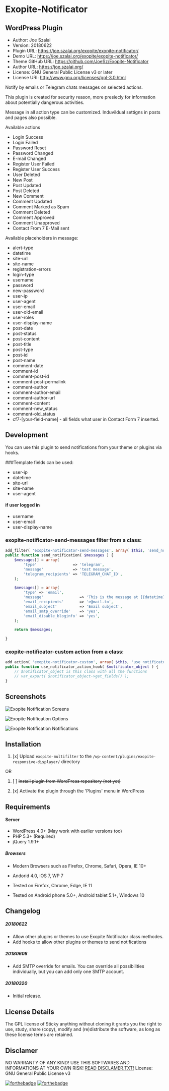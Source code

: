 # Exopite-Notificator
## WordPress Plugin

- Author: Joe Szalai
- Version: 20180622
- Plugin URL: https://joe.szalai.org/exopite/exopite-notificator/
- Demo URL: https://joe.szalai.org/exopite/exopite-notificator/
- Theme GitHub URL: https://github.com/JoeSz/Exopite-Notificator
- Author URL: https://joe.szalai.org/
- License: GNU General Public License v3 or later
- License URI: http://www.gnu.org/licenses/gpl-3.0.html

Notify by emails or Telegram chats messages on selected actions.

This plugin is created for security reason, more presiecly for information about potentially dangerous activities.

Message in all action type can be customized. Induvildual settigns in posts and pages also possible.

Available actions
- Login Success
- Login Failed
- Password Reset
- Password Changed
- E-mail Changed
- Register User Failed
- Register User Success
- User Deleted
- New Post
- Post Updated
- Post Deleted
- New Comment
- Comment Updated
- Comment Marked as Spam
- Comment Deleted
- Comment Approved
- Comment Unapproved
- Contact From 7 E-Mail sent

Available placeholders in message:
- alert-type
- datetime
- site-url
- site-name
- registration-errors
- login-type
- username
- password
- new-password
- user-ip
- user-agent
- user-email
- user-old-email
- user-roles
- user-display-name
- post-date
- post-status
- post-content
- post-title
- post-type
- post-id
- post-name
- comment-date
- comment-id
- comment-post-id
- comment-post-permalink
- comment-author
- comment-author-email
- comment-author-url
- comment-content
- comment-new_status
- comment-old_status
- cf7-[your-field-name] - all fields what user in Contact Form 7 inserted.

## Development

You can use this plugin to send notifications from your theme or plugins via hooks.

###Template fields can be used:
- user-ip
- datetime
- site-url
- site-name
- user-agent
#### if user logged in
- username
- user-email
- user-display-name


### exopite-notificator-send-messages filter from a class:

```php
add_filter( 'exopite-notificator-send-messages', array( $this, 'send_notification' ), 10, 1 );
public function send_notification( $messages ) {
    $messages[] = array(
        'type'                => 'telegram',
        'message'             => 'test message',
        'telegram_recipients' => 'TELEGRAM_CHAT_ID',
    );

    $messages[] = array(
        'type' => 'email',
        'message'                => 'This is the message at {{datetime}} from {{user-ip}}',
        'email_recipients'       => 'e@mail.to',
        'email_subject'          => 'Email subject',
        'email_smtp_override'    => 'yes',
        'email_disable_bloginfo' => 'yes',
    );

    return $messages;

}
```
### exopite-notificator-custom action from a class:

```php
add_action( 'exopite-notificator-custom', array( $this, 'use_notificator_action_hook' ), 10, 1 );
public function use_notificator_action_hook( $notificator_object ) {
    // $notificator_object is this class with all the functions
    // var_export( $notificator_object->get_fields() );
}
```


## Screenshots
![](assets/screenshot-1.png "Exopite Notification Screens")

![](assets/screenshot-2.png "Exopite Notification Options")

![](assets/screenshot-3.png "Exopite Notification Notifications")

## Installation

1. [x] Upload `exopite-multifilter` to the `/wp-content/plugins/exopite-responsive-displayer/` directory

OR

1. [ ] ~~Install plugin from WordPress repository (not yet)~~

2. [x] Activate the plugin through the 'Plugins' menu in WordPress

## Requirements

#### Server

* WordPress 4.0+ (May work with earlier versions too)
* PHP 5.3+ (Required)
* jQuery 1.9.1+

##### Browsers

* Modern Browsers such as Firefox, Chrome, Safari, Opera, IE 10+
* Andorid 4.0, iOS 7, WP 7

* Tested on Firefox, Chrome, Edge, IE 11
* Tested on Android phone 5.0+, Android tablet 5.1+, Windows 10

## Changelog

##### 20180622
* Allow other plugins or themes to use Exopite Notificator class methodes.
* Add hooks to allow other plugins or themes to send notifications

##### 20180608
* Add SMTP override for emails. You can override all possibilities individually, but you can add only one SMTP account.

##### 20180320
* Initial release.

## License Details

The GPL license of Sticky anything without cloning it grants you the right to use, study, share (copy), modify and (re)distribute the software, as long as these license terms are retained.

## Disclamer

NO WARRANTY OF ANY KIND! USE THIS SOFTWARES AND INFORMATIONS AT YOUR OWN RISK!
[READ DISCLAMER.TXT!](https://joe.szalai.org/disclaimer/)
License: GNU General Public License v3

[![forthebadge](http://forthebadge.com/images/badges/built-by-developers.svg)](http://forthebadge.com) [![forthebadge](http://forthebadge.com/images/badges/for-you.svg)](http://forthebadge.com)

